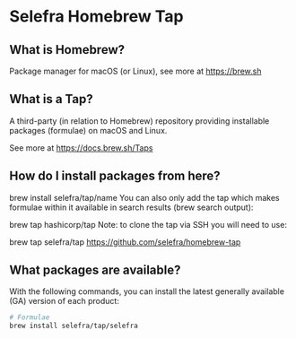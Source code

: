 # Selefra Homebrew Tap

## What is Homebrew?

Package manager for macOS (or Linux), see more at https://brew.sh

## What is a Tap?

A third-party (in relation to Homebrew) repository providing installable
packages (formulae) on macOS and Linux.

See more at https://docs.brew.sh/Taps


## How do I install packages from here?
brew install selefra/tap/name
You can also only add the tap which makes formulae within it available in search results (brew search output):

brew tap hashicorp/tap
Note: to clone the tap via SSH you will need to use:

brew tap selefra/tap https://github.com/selefra/homebrew-tap



## What packages are available?
With the following commands, you can install the latest generally available (GA) version of each product:

```bash
# Formulae
brew install selefra/tap/selefra
```
